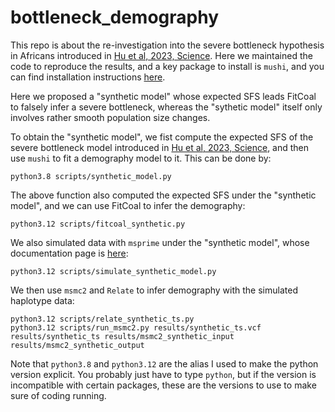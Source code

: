 # bottleneck_demography
This repo is about the re-investigation into the severe bottleneck hypothesis in Africans introduced in [Hu et al, 2023, Science](https://www.science.org/doi/10.1126/science.abq7487). Here we maintained the code to reproduce the results, and a key package to install is `mushi`, and you can find installation instructions [here](https://harrispopgen.github.io/mushi/).

Here we proposed a "synthetic model" whose expected SFS leads FitCoal to falsely infer a severe bottleneck, whereas the "sythetic model" itself only involves rather smooth population size changes. 

To obtain the "synthetic model", we fist compute the expected SFS of the severe bottleneck model introduced in [Hu et al, 2023, Science](https://www.science.org/doi/10.1126/science.abq7487), and then use `mushi` to fit a demography model to it. This can be done by:

```
python3.8 scripts/synthetic_model.py
```

The above function also computed the expected SFS under the "synthetic model", and we can use FitCoal to infer the demography:

```
python3.12 scripts/fitcoal_synthetic.py
```

We also simulated data with `msprime` under the "synthetic model", whose documentation page is [here](https://tskit.dev/msprime/docs/stable/intro.html):

```
python3.12 scripts/simulate_synthetic_model.py
```

We then use `msmc2` and `Relate` to infer demography with the simulated haplotype data:

```
python3.12 scripts/relate_synthetic_ts.py
python3.12 scripts/run_msmc2.py results/synthetic_ts.vcf results/synthetic_ts results/msmc2_synthetic_input results/msmc2_synthetic_output
```

Note that `python3.8` and `python3.12` are the alias I used to make the python version explicit. You probably just have to type `python`, but if the version is incompatible with certain packages, these are the versions to use to make sure of coding running. 
